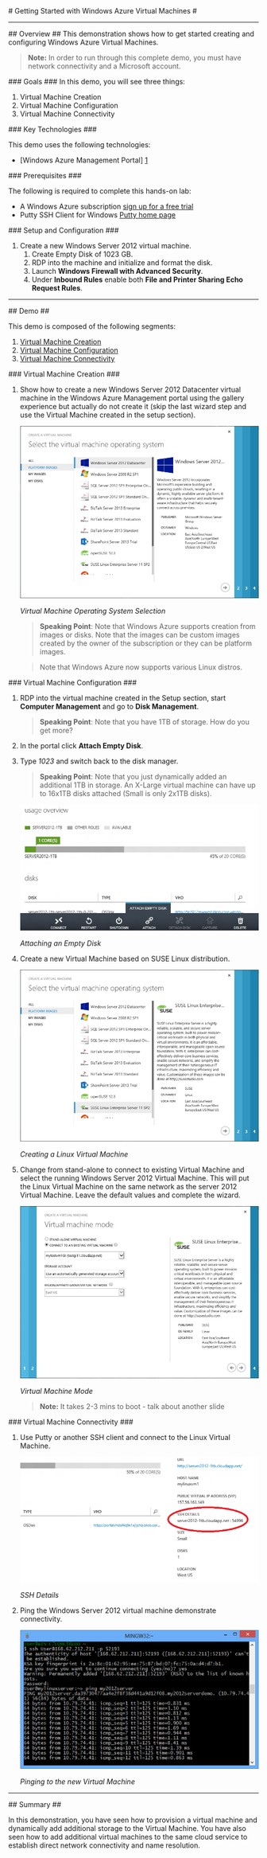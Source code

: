 ﻿<a name="title" />
# Getting Started with Windows Azure Virtual Machines #

---

<a name="Overview" />
## Overview ##
This demonstration shows how to get started creating and configuring Windows Azure Virtual Machines.

> **Note:** In order to run through this complete demo, you must have network connectivity and a Microsoft account.

<a id="goals" />
### Goals ###
In this demo, you will see three things:

1.	Virtual Machine Creation
1.	Virtual Machine Configuration 
1.	Virtual Machine Connectivity 

<a name="technologies" />
### Key Technologies ###

This demo uses the following technologies:

- [Windows Azure Management Portal] [1]

[1]: https://manage.windowsazure.com/

<a name="Prerequisites" />
### Prerequisites ###

The following is required to complete this hands-on lab:

- A Windows Azure subscription [sign up for a free trial](http://aka.ms/WATK-FreeTrial)
- Putty SSH Client for Windows [Putty home page](http://www.putty.org/)

<a name="setup" />
### Setup and Configuration ###

1.	Create a new Windows Server 2012 virtual machine.
	1.	Create Empty Disk of 1023 GB.
	1.	RDP into the machine and initialize and format the disk.
	1.	Launch **Windows Firewall with Advanced Security**.
	1.	Under **Inbound Rules** enable both **File and Printer Sharing Echo Request Rules**.

---

<a name="Demo" />
## Demo ##

This demo is composed of the following segments:

1. [Virtual Machine Creation](#segment1)
1. [Virtual Machine Configuration](#segment2)
1. [Virtual Machine Connectivity](#segment3)

<a name="segment1" />
### Virtual Machine Creation ###

1.	Show how to create a new Windows Server 2012 Datacenter virtual machine in the Windows Azure Management portal using the gallery experience but actually do not create it (skip the last wizard step and use the Virtual Machine created in the setup section).

	![VM OS Selection](Images/vm-os-selection.png?raw=true "VM OS Selection")

	_Virtual Machine Operating System Selection_

	> **Speaking Point**: Note that Windows Azure supports creation from images or disks. Note that the images can be custom images created by the owner of the subscription or they can be platform images.

	> Note that Windows Azure now supports various Linux distros.


<a name="segment2" />
### Virtual Machine Configuration ###

1. RDP into the virtual machine created in the Setup section, start **Computer Management** and go to **Disk Management**.

	> **Speaking Point**: Note that you have 1TB of storage. How do you get more? 

1. In the portal click **Attach Empty Disk**.

1. Type _1023_ and switch back to the disk manager.

	> **Speaking Point**: Note that you just dynamically added an additional 1TB in storage.
	> An X-Large virtual machine can have up to 16x1TB disks attached (Small is only 2x1TB disks).

	![Attaching an Empty Disk](Images/attaching-an-empty-disk.png?raw=true)

	_Attaching an Empty Disk_

1. Create a new Virtual Machine based on SUSE Linux distribution.

	![Creating a Linux VM](Images/creating-a-linux-vm.png?raw=true)

	_Creating a Linux Virtual Machine_

1. Change from stand-alone to connect to existing Virtual Machine and select the running Windows Server 2012 Virtual Machine. This will put the Linux Virtual Machine on the same network as the server 2012 Virtual Machine. Leave the default values and complete the wizard.

	![VM Mode](Images/vm-mode.png?raw=true "VM Mode")

	_Virtual Machine Mode_

	> **Note:** It takes 2-3 mins to boot - talk about another slide

<a name="segment3" />
### Virtual Machine Connectivity ###

1. Use Putty or another SSH client and connect to the Linux Virtual Machine.

	![SSH Details](Images/ssh-details.png?raw=true "SSH Details")

	_SSH Details_

1. Ping the Windows Server 2012 virtual machine demonstrate connectivity.

	![Ping to the new VM](Images/ping-to-the-new-vm.png?raw=true "Ping to the new VM")
	
	_Pinging to the new Virtual Machine_

---

<a name="summary" />
## Summary ##

In this demonstration, you have seen how to provision a virtual machine and dynamically add additional storage to the Virtual Machine. You have also seen how to add additional virtual machines to the same cloud service to establish direct network connectivity and name resolution.